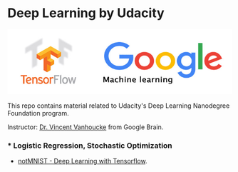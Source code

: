 # Deep Learning by Udacity

<img width="600" src="https://github.com/AliBaheri/Deep-Learning-by-Udacity/blob/master/Logo-TensorFlow-Google.jpg"> 

This repo contains material related to Udacity's Deep Learning Nanodegree Foundation program.

Instructor: [Dr. Vincent Vanhoucke](https://research.google.com/pubs/VincentVanhoucke.html) from Google Brain.

### * Logistic Regression, Stochastic Optimization 
* [notMNIST - Deep Learning with Tensorflow](https://github.com/AliBaheri/Deep-Learning-by-Udacity/blob/master/1_notmnist.ipynb). 

